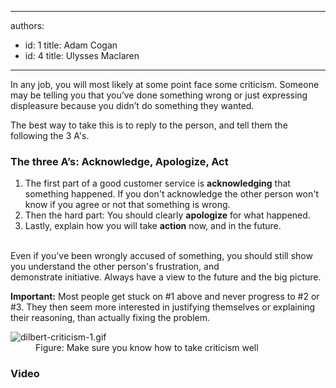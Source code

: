 

---
authors:
  - id: 1
    title: Adam Cogan
  - id: 4
    title: Ulysses Maclaren
---




<span class='intro'> <p>​​​​​​​In any job, you will most likely at some point face some criticism. Someone may be telling you that you’ve done something wrong or just expressing displeasure because you didn’t do something they wanted.<br></p> </span>

<p>The best way to take this is to reply to the person, and tell them the following the&#160;3 A's.<br></p><h3 class="ssw15-rteElement-H3">The three A’s&#58;&#160;​Acknowledge, Apologize, Act&#160;​<br></h3><ol><li>The first part of a good customer service&#160;is&#160;<b>acknowledging</b>&#160;that something happened. If you don't acknowledge the other person won't know if you agree or not that&#160;something is wrong.<br></li><li>Then the hard part&#58; You should clearly&#160;<b>apologize</b> for what happened.<br></li><li>​Lastly, explain how you will take <b>action</b>&#160;now, and in the future.<br>​<br></li></ol><p class="ssw15-rteElement-P">Even if you've been wrongly accused of something, you should still show you&#160;understand the&#160;other person's frustration,&#160;and demonstrate&#160;initiative.&#160;Always have a view to the future and the big picture.<br></p><p class="ssw15-rteElement-P"><b>Important&#58;</b> Most people get stuck on #1 above and never progress to #2 or #​3. They then seem more interested in justifying themselves or explaining their reasoning, than actually fixing the problem.&#160;​<br></p><dl class="image"><dt><img src="/PublishingImages/dilbert-criticism-1.gif" alt="dilbert-criticism-1.gif" /></dt><dd>Figure&#58; Make sure you know how to take criticism well<br></dd></dl><div><div><h3 class="ssw15-rteElement-H3">Video​<br></h3>

   <div class="ms-rtestate-read ms-rte-wpbox"><div class="ms-rtestate-notify  ms-rtestate-read 82501a2d-ffaa-4b83-859a-9bb76e8613fe" id="div_82501a2d-ffaa-4b83-859a-9bb76e8613fe" unselectable="on"></div><div id="vid_82501a2d-ffaa-4b83-859a-9bb76e8613fe" unselectable="on" style="display&#58;none;"></div></div>​​​</div></div>


